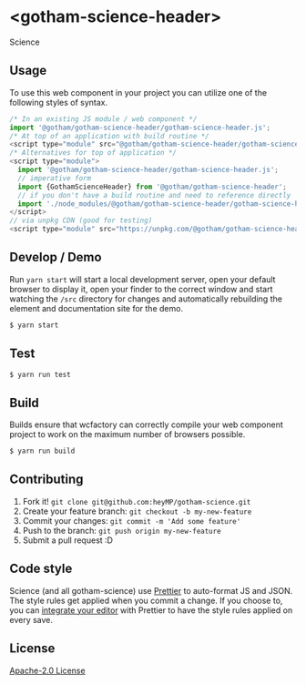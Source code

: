 # &lt;gotham-science-header&gt;

Science
> 

## Usage
To use this web component in your project you can utilize one of the following styles of syntax.

```js
/* In an existing JS module / web component */
import '@gotham/gotham-science-header/gotham-science-header.js';
/* At top of an application with build routine */
<script type="module" src="@gotham/gotham-science-header/gotham-science-header.js"></script>
/* Alternatives for top of application */
<script type="module">
  import '@gotham/gotham-science-header/gotham-science-header.js';
  // imperative form
  import {GothamScienceHeader} from '@gotham/gotham-science-header';
  // if you don't have a build routine and need to reference directly
  import './node_modules/@gotham/gotham-science-header/gotham-science-header.js';
</script>
// via unpkg CDN (good for testing)
<script type="module" src="https://unpkg.com/@gotham/gotham-science-header/gotham-science-header.js"></script>
```

## Develop / Demo
Run `yarn start` will start a local development server, open your default browser to display it, open your finder to the correct window and start watching the `/src` directory for changes and automatically rebuilding the element and documentation site for the demo.
```bash
$ yarn start
```

## Test

```bash
$ yarn run test
```

## Build
Builds ensure that wcfactory can correctly compile your web component project to
work on the maximum number of browsers possible.
```bash
$ yarn run build
```

## Contributing

1. Fork it! `git clone git@github.com:heyMP/gotham-science.git`
2. Create your feature branch: `git checkout -b my-new-feature`
3. Commit your changes: `git commit -m 'Add some feature'`
4. Push to the branch: `git push origin my-new-feature`
5. Submit a pull request :D

## Code style

Science (and all gotham-science) use [Prettier][prettier] to auto-format JS and JSON.  The style rules get applied when you commit a change.  If you choose to, you can [integrate your editor][prettier-ed] with Prettier to have the style rules applied on every save.

[prettier]: https://github.com/prettier/prettier/
[prettier-ed]: https://github.com/prettier/prettier/#editor-integration
[polyserve]: https://github.com/Polymer/polyserve
[web-component-tester]: https://github.com/Polymer/web-component-tester

## License
[Apache-2.0 License](http://opensource.org/licenses/Apache-2.0)